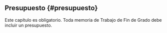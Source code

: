 ## Presupuesto {#presupuesto}

Este capítulo es obligatorio. Toda memoria de Trabajo de Fin de Grado debe incluir un presupuesto.